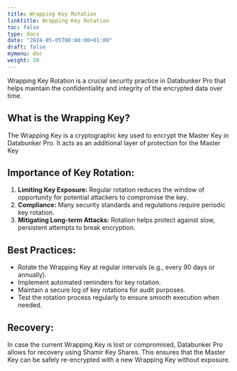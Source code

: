 ```yaml
---
title: Wrapping Key Rotation
linktitle: Wrapping Key Rotation
toc: false
type: docs
date: "2024-05-05T00:00:00+01:00"
draft: false
mymenu: doc
weight: 30
---
```

Wrapping Key Rotation is a crucial security practice in Databunker Pro that helps maintain the confidentiality and integrity of the encrypted data over time.

## What is the Wrapping Key?

The Wrapping Key is a cryptographic key used to encrypt the Master Key in Databunker Pro. It acts as an additional layer of protection for the Master Key

## Importance of Key Rotation:
1. **Limiting Key Exposure:** Regular rotation reduces the window of opportunity for potential attackers to compromise the key.
1. **Compliance:** Many security standards and regulations require periodic key rotation.
1. **Mitigating Long-term Attacks:** Rotation helps protect against slow, persistent attempts to break encryption.


## Best Practices:

* Rotate the Wrapping Key at regular intervals (e.g., every 90 days or annually).
* Implement automated reminders for key rotation.
* Maintain a secure log of key rotations for audit purposes.
* Test the rotation process regularly to ensure smooth execution when needed.

## Recovery:
In case the current Wrapping Key is lost or compromised, Databunker Pro allows for recovery using Shamir Key Shares. This ensures that the Master Key can be safely re-encrypted with a new Wrapping Key without exposure.
